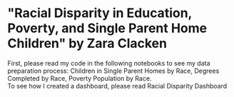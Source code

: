 # "Racial Disparity in Education, Poverty, and Single Parent Home Children" by Zara Clacken
First, please read my code in the following notebooks to see my data preparation process:
Children in Single Parent Homes by Race,
Degrees Completed by Race,
Poverty Population by Race.  
To see how I created a dashboard, please read
Racial Disparity Dashboard 
